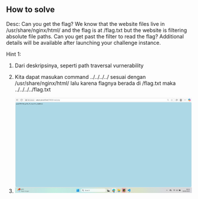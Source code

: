 
## How to solve

Desc: Can you get the flag?
We know that the website files live in /usr/share/nginx/html/ and the flag is at /flag.txt but the website is filtering absolute file paths. Can you get past the filter to read the flag?
Additional details will be available after launching your challenge instance.

Hint 1: 


1. Dari deskripsinya, seperti path traversal vurnerability

2. Kita dapat masukan command ../../../../ sesuai dengan /usr/share/nginx/html/ lalu karena flagnya berada di /flag.txt maka ../../../../flag.txt

3. ![alt text](image.png)